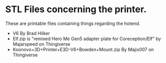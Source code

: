 # STL Files concerning the printer.

These are printable files containing things regarding the hotend.

* V6 By Brad Hilker
* Elf.zip is "remixed Hero Me Gen5 adapter plate for Coreception/Elf" by Majarspeed on Thingiverse
* Koonovo+3D+Printer+E3D-V6+Bowden+Mount.zip By Majix007 on Thingiverse